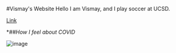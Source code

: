#Vismay's Website
Hello I am Vismay, and I play soccer at UCSD.

[Link](https://www.youtube.com/watch?v=tAN8g7Fd2Cw)

**##How I feel about COVID*

![image](https://images.indianexpress.com/2019/06/untitled-design-6-3.jpg) 
